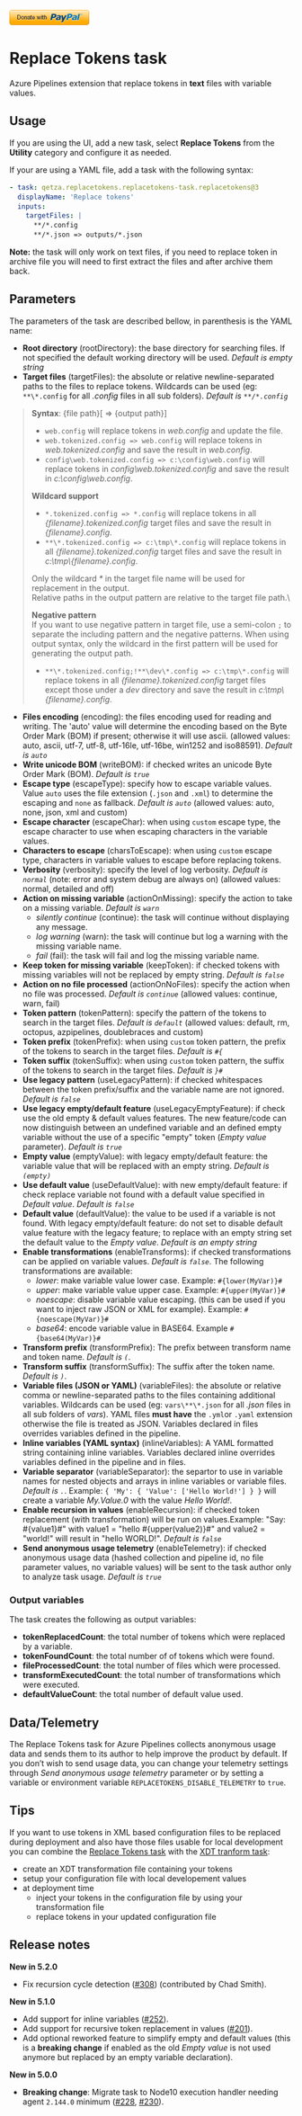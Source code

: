 [![Donate](images/donate.png)](https://www.paypal.me/qetza/5)

# Replace Tokens task
Azure Pipelines extension that replace tokens in **text** files with variable values.

## Usage
If you are using the UI, add a new task, select **Replace Tokens** from the **Utility** category and configure it as needed.

If your are using a YAML file, add a task with the following syntax:
```yaml
- task: qetza.replacetokens.replacetokens-task.replacetokens@3
  displayName: 'Replace tokens'
  inputs:
    targetFiles: |
      **/*.config
      **/*.json => outputs/*.json
```

**Note:** the task will only work on text files, if you need to replace token in archive file you will need to first extract the files and after archive them back.

## Parameters
The parameters of the task are described bellow, in parenthesis is the YAML name:

- **Root directory** (rootDirectory): the base directory for searching files. If not specified the default working directory will be used. _Default is empty string_
- **Target files** (targetFiles): the absolute or relative newline-separated paths to the files to replace tokens. Wildcards can be used (eg: `**\*.config` for all _.config_ files in all sub folders). _Default is `**/*.config`_
> **Syntax**: {file path}[ => {output path}]  
>
> - `web.config` will replace tokens in _web.config_ and update the file.
> - `web.tokenized.config => web.config` will replace tokens in _web.tokenized.config_ and save the result in _web.config_.
> - `config\web.tokenized.config => c:\config\web.config` will replace tokens in _config\web.tokenized.config_ and save the result in _c:\\config\web.config_.
>
> **Wildcard support**
> - `*.tokenized.config => *.config` will replace tokens in all _{filename}.tokenized.config_ target files and save the result in _{filename}.config_.
> - `**\*.tokenized.config => c:\tmp\*.config` will replace tokens in all _{filename}.tokenized.config_ target files and save the result in _c:\tmp\\{filename}.config_.
>
> Only the wildcard _*_ in the target file name will be used for replacement in the output.\
> Relative paths in the output pattern are relative to the target file path.\
>
> **Negative pattern**\
> If you want to use negative pattern in target file, use a semi-colon `;` to separate the including pattern and the negative patterns. When using output syntax, only the wildcard in the first pattern will be used for generating the output path.
> - `**\*.tokenized.config;!**\dev\*.config => c:\tmp\*.config` will replace tokens in all _{filename}.tokenized.config_ target files except those under a _dev_ directory and save the result in _c:\tmp\\{filename}.config_.

- **Files encoding** (encoding): the files encoding used for reading and writing. The 'auto' value will determine the encoding based on the Byte Order Mark (BOM) if present; otherwise it will use ascii. (allowed values: auto, ascii, utf-7, utf-8, utf-16le, utf-16be, win1252 and iso88591). _Default is `auto`_
- **Write unicode BOM** (writeBOM): if checked writes an unicode Byte Order Mark (BOM). _Default is `true`_
- **Escape type** (escapeType): specify how to escape variable values. Value `auto` uses the file extension (`.json` and `.xml`) to determine the escaping and `none` as fallback. _Default is `auto`_ (allowed values: auto, none, json, xml and custom)
- **Escape character** (escapeChar): when using `custom` escape type, the escape character to use when escaping characters in the variable values.
- **Characters to escape** (charsToEscape): when using `custom` escape type, characters in variable values to escape before replacing tokens.
- **Verbosity** (verbosity): specify the level of log verbosity. _Default is `normal`_ (note: error and system debug are always on) (allowed values: normal, detailed and off)
- **Action on missing variable** (actionOnMissing): specify the action to take on a missing variable. _Default is `warn`_
  - _silently continue_ (continue): the task will continue without displaying any message.
  - _log warning_ (warn): the task will continue but log a warning with the missing variable name.
  - _fail_ (fail): the task will fail and log the missing variable name.
- **Keep token for missing variable** (keepToken): if checked tokens with missing variables will not be replaced by empty string. _Default is `false`_
- **Action on no file processed** (actionOnNoFiles):  specify the action when no file was processed. _Default is `continue`_ (allowed values: continue, warn, fail)
- **Token pattern** (tokenPattern): specify the pattern of the tokens to search in the target files. _Default is `default`_ (allowed values: default, rm, octopus, azpipelines, doublebraces and custom)
- **Token prefix** (tokenPrefix): when using `custom` token pattern, the prefix of the tokens to search in the target files. _Default is `#{`_
- **Token suffix** (tokenSuffix): when using `custom` token pattern, the suffix of the tokens to search in the target files. _Default is `}#`_
- **Use legacy pattern** (useLegacyPattern): if checked whitespaces between the token prefix/suffix and the variable name are not ignored. _Default is `false`_
- **Use legacy empty/default feature** (useLegacyEmptyFeature): if check use the old empty & default values features. The new feature/code can now distinguish between an undefined variable and an defined empty variable without the use of a specific "empty" token (_Empty value_ parameter). _Default is `true`_
- **Empty value** (emptyValue): with legacy empty/default feature: the variable value that will be replaced with an empty string. _Default is `(empty)`_
- **Use default value** (useDefaultValue): with new empty/default feature: if check replace variable not found with a default value specified in _Default value_. _Default is `false`_
- **Default value** (defaultValue): the value to be used if a variable is not found. With legacy empty/default feature: do not set to disable default value feature with the legacy feature; to replace with an empty string set the default value to the _Empty value_. _Default is an empty string_
- **Enable transformations** (enableTransforms): if checked transformations can be applied on variable values.  _Default is `false`_. The following transformations are available:
  - _lower_: make variable value lower case. Example: `#{lower(MyVar)}#`
  - _upper_: make variable value upper case. Example: `#{upper(MyVar)}#`
  - _noescape_: disable variable value escaping. (this can be used if you want to inject raw JSON or XML for example). Example: `#{noescape(MyVar)}#`
  - _base64_: encode variable value in BASE64. Example `#{base64(MyVar)}#`
- **Transform prefix** (transformPrefix): The prefix between transform name and token name. _Default is `(`_.
- **Transform suffix** (transformSuffix): The suffix after the token name. _Default is `)`_.
- **Variable files (JSON or YAML)** (variableFiles): the absolute or relative comma or newline-separated paths to the files containing additional variables. Wildcards can be used (eg: `vars\**\*.json` for all _.json_ files in all sub folders of _vars_). YAML files **must have** the `.yml`or `.yaml` extension otherwise the file is treated as JSON. Variables declared in files overrides variables defined in the pipeline.
- **Inline variables (YAML syntax)** (inlineVariables): A YAML formatted string containing inline variables. Variables declared inline overrides variables defined in the pipeline and in files.
- **Variable separator** (variableSeparator): the separtor to use in variable names for nested objects and arrays in inline variables or variable files. _Default is `.`_. Example: `{ 'My': { 'Value': ['Hello World!'] } }` will create a variable _My.Value.0_ with the value _Hello World!_.
- **Enable recursion in values** (enableRecursion): if checked token replacement (with transformation) will be run on values.Example: "Say: #{value1}#" with value1 = "hello #{upper(value2)}#" and value2 = "world!" will result in "hello WORLD!". _Default is `false`_
- **Send anonymous usage telemetry** (enableTelemetry): if checked anonymous usage data (hashed collection and pipeline id, no file parameter values, no variable values) will be sent to the task author only to analyze task usage. _Default is `true`_

### Output variables
The task creates the following as output variables:
- **tokenReplacedCount**: the total number of tokens which were replaced by a variable.
- **tokenFoundCount**: the total number of of tokens which were found.
- **fileProcessedCount**: the total number of files which were processed.
- **transformExecutedCount**: the total number of transformations which were executed.
- **defaultValueCount**: the total number of default value used.

## Data/Telemetry
The Replace Tokens task for Azure Pipelines collects anonymous usage data and sends them to its author to help improve the product by default. If you don’t wish to send usage data, you can change your telemetry settings through _Send anonymous usage telemetry_ parameter or by setting a variable or environment variable `REPLACETOKENS_DISABLE_TELEMETRY` to `true`.

## Tips
If you want to use tokens in XML based configuration files to be replaced during deployment and also have those files usable for local development you can combine the [Replace Tokens task](https://marketplace.visualstudio.com/items?itemName=qetza.replacetokens) with the [XDT tranform task](https://marketplace.visualstudio.com/items?itemName=qetza.xdttransform):
- create an XDT transformation file containing your tokens
- setup your configuration file with local developement values
- at deployment time
  - inject your tokens in the configuration file by using your transformation file
  - replace tokens in your updated configuration file

## Release notes
**New in 5.2.0**
- Fix recursion cycle detection ([#308](https://github.com/qetza/vsts-replacetokens-task/issues/308)) (contributed by Chad Smith).

**New in 5.1.0**
- Add support for inline variables ([#252](https://github.com/qetza/vsts-replacetokens-task/issues/252)).
- Add support for recursive token replacement in values ([#201](https://github.com/qetza/vsts-replacetokens-task/issues/201)).
- Add optional reworked feature to simplify empty and default values (this is a **breaking change** if enabled as the old _Empty value_ is not used anymore but replaced by an empty variable declaration).

**New in 5.0.0**
- **Breaking change**: Migrate task to Node10 execution handler needing agent `2.144.0` minimum ([#228](https://github.com/qetza/vsts-replacetokens-task/issues/228), [#230](https://github.com/qetza/vsts-replacetokens-task/issues/230)).